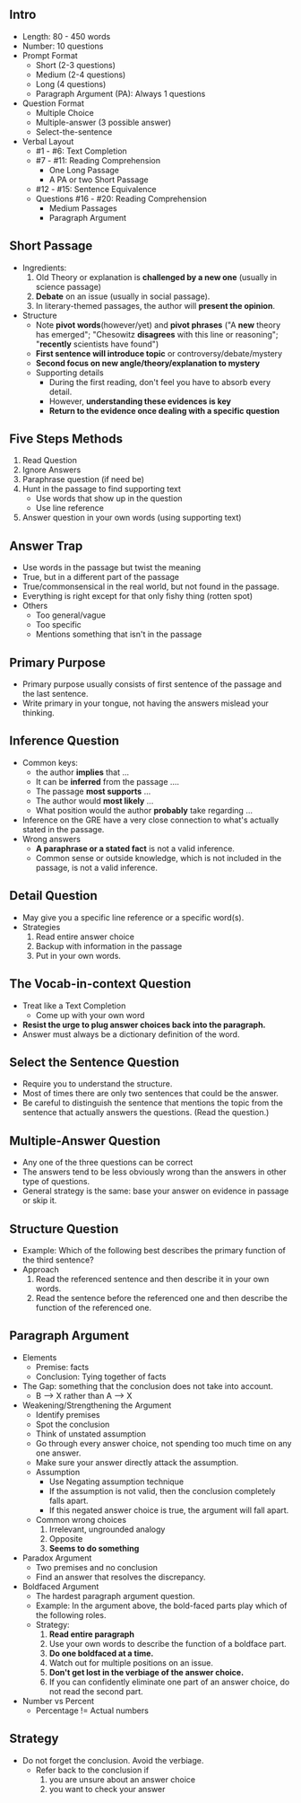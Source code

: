 ## Intro
- Length: 80 - 450 words
- Number: 10 questions
- Prompt Format
	- Short (2-3 questions)
	- Medium (2-4 questions)
	- Long (4 questions)
	- Paragraph Argument (PA): Always 1 questions
- Question Format
	- Multiple Choice
	- Multiple-answer (3 possible answer)
	- Select-the-sentence
- Verbal Layout
	- #1 - #6: Text Completion
	- #7 - #11: Reading Comprehension
		- One Long Passage
		- A PA or two Short Passage
	- #12 - #15: Sentence Equivalence
	- Questions #16 - #20: Reading Comprehension
		- Medium Passages 
		- Paragraph Argument

## Short Passage
- Ingredients:
	1. Old Theory or explanation is **challenged by a new one** (usually in science passage)
	2. **Debate** on an issue (usually in social passage).
	3. In literary-themed passages, the author will **present the opinion**.
- Structure
	- Note **pivot words**(however/yet) and **pivot phrases** ("A **new** theory has emerged"; "Chesowitz **disagrees** with this line or reasoning"; "**recently** scientists have found")
	- **First sentence will introduce topic** or controversy/debate/mystery
	- **Second focus on new angle/theory/explanation to mystery**
	- Supporting details
		- During the first reading, don't feel you have to absorb every detail.
		- However, **understanding these evidences is key**
		- **Return to the evidence once dealing with a specific question**

## Five Steps Methods
1. Read Question
2. Ignore Answers
3. Paraphrase question (if need be)
4. Hunt in the passage to find supporting text
	- Use words that show up in the question
	- Use line reference
5. Answer question in your own words (using supporting text)

## Answer Trap
- Use words in the passage but twist the meaning
- True, but in a different part of the passage
- True/commonsensical in the real world, but not found in the passage.
- Everything is right except for that only fishy thing (rotten spot)
- Others
	- Too general/vague
	- Too specific
	- Mentions something that isn't in the passage

## Primary Purpose
- Primary purpose usually consists of first sentence of the passage and the last sentence.
- Write primary in your tongue, not having the answers mislead your thinking.  

## Inference Question
- Common keys:
	- the author **implies** that ...
	- It can be **inferred** from the passage ....
	- The passage **most supports** ...
	- The author would **most likely** ...
	- What position would the author **probably** take regarding ...
- Inference on the GRE have a very close connection to what's actually stated in the passage.
- Wrong answers
	- **A paraphrase or a stated fact** is not a valid inference.
	- Common sense or outside knowledge, which is not included in the passage, is not a valid inference.

## Detail Question
- May give you a specific line reference or a specific word(s).
- Strategies
	1. Read entire answer choice
	2. Backup with information in the passage
	3. Put in your own words.

## The Vocab-in-context Question
- Treat like a Text Completion
	- Come up with your own word
- **Resist the urge to plug answer choices back into the paragraph.**
- Answer must always be a dictionary definition of the word. 

## Select the Sentence Question
- Require you to understand the structure.
- Most of times there are only two sentences that could be the answer.
- Be careful to distinguish the sentence that mentions the topic from the sentence that actually answers the questions. (Read the question.)

## Multiple-Answer Question
- Any one of the three questions can be correct
- The answers tend to be less obviously wrong than the answers in other type of questions.
- General strategy is the same: base your answer on evidence in passage or skip it.

## Structure Question
- Example: Which of the following best describes the primary function of the third sentence?
- Approach
	1. Read the referenced sentence and then describe it in your own words.
	2. Read the sentence before the referenced one and then describe the function of the referenced one.

## Paragraph Argument
- Elements
	- Premise: facts
	- Conclusion: Tying together of facts
- The Gap: something that the conclusion does not take into account.
	- B --> X rather than A --> X 
- Weakening/Strengthening the Argument
	- Identify premises
	- Spot the conclusion
	- Think of unstated assumption
	- Go through every answer choice, not spending too much time on any one answer.
	- Make sure your answer directly attack the assumption.
	- Assumption
		- Use Negating assumption technique
		- If the assumption is not valid, then the conclusion completely falls apart.
		- If this negated answer choice is true, the argument will fall apart.
	- Common wrong choices
		1. Irrelevant, ungrounded analogy
		2. Opposite
		3. **Seems to do something**
- Paradox Argument
	- Two premises and no conclusion
	- Find an answer that resolves the discrepancy.
- Boldfaced Argument
	- The hardest paragraph argument question.
	- Example: In the argument above, the bold-faced parts play which of the following roles.
	- Strategy:
		1. **Read entire paragraph**
		2. Use your own words to describe the function of a boldface part.
		3. **Do one boldfaced at a time.**
		4. Watch out for multiple positions on an issue. 
		5. **Don't get lost in the verbiage of the answer choice.**
		6. If you can confidently eliminate one part of an answer choice, do not read the second part.
- Number vs Percent
	- Percentage != Actual numbers

## Strategy
- Do not forget the conclusion. Avoid the verbiage.
	- Refer back to the conclusion if 
		1. you are unsure about an answer choice
		2. you want to check your answer 